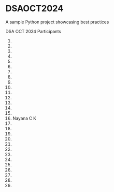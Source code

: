 # DSAOCT2024
A sample Python project showcasing best practices

DSA OCT 2024 Participants

1.
2.
3.
4.
5.
6.
7.
8.
9.
10.
11.
12.
13.
14.
15.
16. Nayana C K
17.
18.
19.
20.
21.
22.
23.
24.
25.
26.
27.
28.
29.